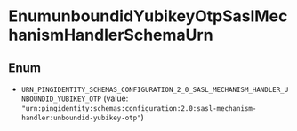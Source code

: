 

# EnumunboundidYubikeyOtpSaslMechanismHandlerSchemaUrn

## Enum


* `URN_PINGIDENTITY_SCHEMAS_CONFIGURATION_2_0_SASL_MECHANISM_HANDLER_UNBOUNDID_YUBIKEY_OTP` (value: `"urn:pingidentity:schemas:configuration:2.0:sasl-mechanism-handler:unboundid-yubikey-otp"`)



